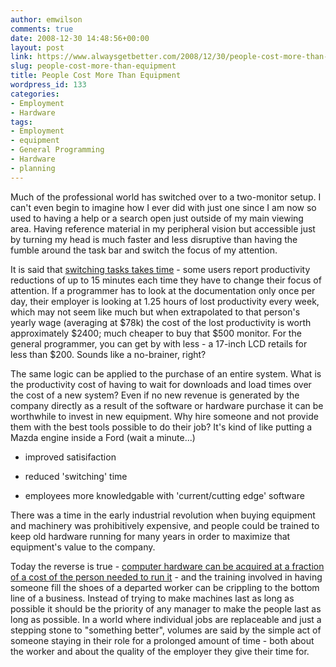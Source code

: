 ```yaml
---
author: emwilson
comments: true
date: 2008-12-30 14:48:56+00:00
layout: post
link: https://www.alwaysgetbetter.com/2008/12/30/people-cost-more-than-equipment/
slug: people-cost-more-than-equipment
title: People Cost More Than Equipment
wordpress_id: 133
categories:
- Employment
- Hardware
tags:
- Employment
- equipment
- General Programming
- Hardware
- planning
---
```


Much of the professional world has switched over to a two-monitor setup. I can't even begin to imagine how I ever did with just one since I am now so used to having a help or a search open just outside of my main viewing area. Having reference material in my peripheral vision but accessible just by turning my head is much faster and less disruptive than having the fumble around the task bar and switch the focus of my attention.

It is said that [switching tasks takes time](http://www.thenewatlantis.com/publications/the-myth-of-multitasking) - some users report productivity reductions of up to 15 minutes each time they have to change their focus of attention. If a programmer has to look at the documentation only once per day, their employer is looking at 1.25 hours of lost productivity every week, which may not seem like much but when extrapolated to that person's yearly wage (averaging at $78k) the cost of the lost productivity is worth approximately $2400; much cheaper to buy that $500 monitor. For the general programmer, you can get by with less - a 17-inch LCD retails for less than $200. Sounds like a no-brainer, right?

The same logic can be applied to the purchase of an entire system. What is the productivity cost of having to wait for downloads and load times over the cost of a new system? Even if no new revenue is generated by the company directly as a result of the software or hardware purchase it can be worthwhile to invest in new equipment. Why hire someone and not provide them with the best tools possible to do their job? It's kind of like putting a Mazda engine inside a Ford (wait a minute...)




  
  * improved satisifaction

  
  * reduced 'switching' time

	
  * employees more knowledgable with 'current/cutting edge' software



There was a time in the early industrial revolution when buying equipment and machinery was prohibitively expensive, and people could be trained to keep old hardware running for many years in order to maximize that equipment's value to the company.

Today the reverse is true - [computer hardware can be acquired at a fraction of a cost of the person needed to run it](http://www.codinghorror.com/blog/archives/001198.html) - and the training involved in having someone fill the shoes of a departed worker can be crippling to the bottom line of a business. Instead of trying to make machines last as long as possible it should be the priority of any manager to make the people last as long as possible. In a world where individual jobs are replaceable and just a stepping stone to "something better", volumes are said by the simple act of someone staying in their role for a prolonged amount of time - both about the worker and about the quality of the employer they give their time for.
